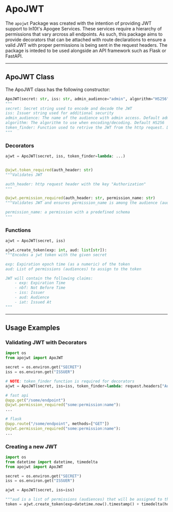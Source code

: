 # ApoJWT
The `apojwt` Package was created with the intention of providing JWT support to In10t's Apogee Services. These services require a hierarchy of permissions that vary arcross all endpoints. As such, this package aims to provide decorators that can be attached with route declarations to ensure a valid JWT with proper permissions is being sent in the request headers. The package is inteded to be used alongside an API framework such as Flask or FastAPI.

---


## ApoJWT Class
The ApoJWT class has the following constructor:
```python
ApoJWT(secret: str, iss: str, admin_audience="admin", algorithm="HS256", token_finder=None)
"""
secret: Secret string used to encode and decode the JWT
iss: Issuer string used for additional security
admin_audience: The name of the audience with admin access. Default admin
algorithm: The algorithm to use when encoding/decoding. Default HS256
token_finder: Function used to retrive the JWT from the http request. Default None
"""
```
### Decorators
```python
ajwt = ApoJWT(secret, iss, token_finder=lambda: ...)


@ajwt.token_required(auth_header: str)
"""Validates JWT

auth_header: http request header with the key "Authorization"
"""

@ajwt.permission_required(auth_header: str, permission_name: str)
"""Validates JWT and ensures permission_name is among the audience (aud)

permission_name: a permission with a predefined schema
"""
```

### Functions
```python
ajwt = ApoJWT(secret, iss)

ajwt.create_token(exp: int, aud: list[str]):
"""Encodes a jwt token with the given secret

exp: Expiration epoch time (as a numeric) of the token
aud: List of permissions (audiences) to assign to the token

JWT will contain the following claims:
    - exp: Expiration Time
    - nbf: Not Before Time
    - iss: Issuer
    - aud: Audience
    - iat: Issued At
"""
```
---
## Usage Examples
### Validating JWT with Decorators
```python
import os
from apojwt import ApoJWT

secret = os.environ.get("SECRET")
iss = os.environ.get("ISSUER")

# NOTE: token_finder function is required for decorators
ajwt = ApoJWT(secret, iss=iss, token_finder=lambda: request.headers["Authorization"].replace("Bearer ", ""))

# fast api
@app.get("/some/endpoint")
@ajwt.permission_required("some:permission:name"):
...

# flask
@app.route("/some/endpoint", methods=["GET"])
@ajwt.permission_required("some:permission:name"):
...
```

### Creating a new JWT
```python
import os
from datetime import datetime, timedelta
from apojwt import ApoJWT

secret = os.environ.get("SECRET")
iss = os.environ.get("ISSUER")

ajwt = ApoJWT(secret, iss=iss)

"""aud is a list of permissions (audiences) that will be assigned to the new token"""
token = ajwt.create_token(exp=datetime.now().timestamp() + timedelta(hours=1), aud=[...])
```